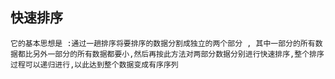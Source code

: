 ## 快速排序
    它的基本思想是 :通过一趟排序将要排序的数据分割成独立的两个部分 , 其中一部分的所有数据都比另外一部分的所有数据都要小,然后再按此方法对两部分数据分别进行快速排序,整个排序过程可以递归进行,以此达到整个数据变成有序序列